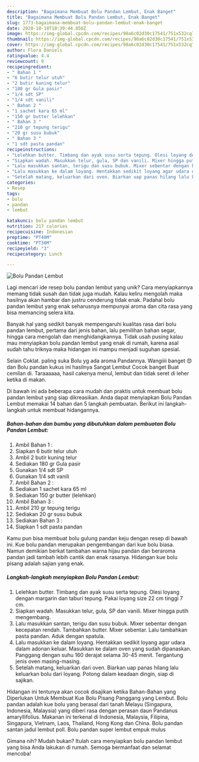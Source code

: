 ```yaml
---
description: "Bagaimana Membuat Bolu Pandan Lembut, Enak Banget"
title: "Bagaimana Membuat Bolu Pandan Lembut, Enak Banget"
slug: 1773-bagaimana-membuat-bolu-pandan-lembut-enak-banget
date: 2020-10-18T10:39:44.856Z
image: https://img-global.cpcdn.com/recipes/98a6c02d30c17541/751x532cq70/bolu-pandan-lembut-foto-resep-utama.jpg
thumbnail: https://img-global.cpcdn.com/recipes/98a6c02d30c17541/751x532cq70/bolu-pandan-lembut-foto-resep-utama.jpg
cover: https://img-global.cpcdn.com/recipes/98a6c02d30c17541/751x532cq70/bolu-pandan-lembut-foto-resep-utama.jpg
author: Flora Daniels
ratingvalue: 4.4
reviewcount: 9
recipeingredient:
- " Bahan 1 "
- "6 butir telur utuh"
- "2 butir kuning telur"
- "180 gr Gula pasir"
- "1/4 sdt SP"
- "1/4 sdt vanili"
- " Bahan 2 "
- "1 sachet kara 65 ml"
- "150 gr butter lelehkan"
- " Bahan 3 "
- "210 gr tepung terigu"
- "20 gr susu bubuk"
- " Bahan 3 "
- "1 sdt pasta pandan"
recipeinstructions:
- "Lelehkan butter. Timbang dan ayak susu serta tepung. Olesi loyang dengan margarin dan taburi tepung. Pakai loyang size 22 cm tinggi 7 cm."
- "Siapkan wadah. Masukkan telur, gula, SP dan vanili. Mixer hingga putih mengembang."
- "Lalu masukkan santan, terigu dan susu bubuk. Mixer sebentar dengan kecepatan rendah. Tambahkan butter. Mixer sebentar. Lalu tambahkan pasta pandan. Aduk dengan spatula."
- "Lalu masukkan ke dalam loyang. Hentakkan sedikit loyang agar udara dalam adonan keluar. Masukkan ke dalam oven yang sudah dipanaskan. Panggang dengan suhu 160 derajat selama 30-45 menit. Tergantung jenis oven masing-masing."
- "Setelah matang, keluarkan dari oven. Biarkan uap panas hilang lalu keluarkan bolu dari loyang. Potong dalam keadaan dingin, siap di sajikan."
categories:
- Resep
tags:
- bolu
- pandan
- lembut

katakunci: bolu pandan lembut 
nutrition: 217 calories
recipecuisine: Indonesian
preptime: "PT40M"
cooktime: "PT30M"
recipeyield: "3"
recipecategory: Lunch

---
```



![Bolu Pandan Lembut](https://img-global.cpcdn.com/recipes/98a6c02d30c17541/751x532cq70/bolu-pandan-lembut-foto-resep-utama.jpg)

Lagi mencari ide resep bolu pandan lembut yang unik? Cara menyiapkannya memang tidak susah dan tidak juga mudah. Kalau keliru mengolah maka hasilnya akan hambar dan justru cenderung tidak enak. Padahal bolu pandan lembut yang enak seharusnya mempunyai aroma dan cita rasa yang bisa memancing selera kita.

Banyak hal yang sedikit banyak mempengaruhi kualitas rasa dari bolu pandan lembut, pertama dari jenis bahan, lalu pemilihan bahan segar, hingga cara mengolah dan menghidangkannya. Tidak usah pusing kalau mau menyiapkan bolu pandan lembut yang enak di rumah, karena asal sudah tahu triknya maka hidangan ini mampu menjadi suguhan spesial.

Selain Coklat. paling suka Bolu yg ada aroma Pandannya. Wangiiii banget 😍 dan Bolu pandan kukus ini hasilnya Sangat Lembut Cocok banget Buat cemilan di. Taraaaaaa, hasil cakenya menul, lembut dan tidak seret di leher ketika di makan.


Di bawah ini ada beberapa cara mudah dan praktis untuk membuat bolu pandan lembut yang siap dikreasikan. Anda dapat menyiapkan Bolu Pandan Lembut memakai 14 bahan dan 5 langkah pembuatan. Berikut ini langkah-langkah untuk membuat hidangannya.

<!--inarticleads1-->

##### Bahan-bahan dan bumbu yang dibutuhkan dalam pembuatan Bolu Pandan Lembut:

1. Ambil  Bahan 1 :
1. Siapkan 6 butir telur utuh
1. Ambil 2 butir kuning telur
1. Sediakan 180 gr Gula pasir
1. Gunakan 1/4 sdt SP
1. Gunakan 1/4 sdt vanili
1. Ambil  Bahan 2 :
1. Sediakan 1 sachet kara 65 ml
1. Sediakan 150 gr butter (lelehkan)
1. Ambil  Bahan 3 :
1. Ambil 210 gr tepung terigu
1. Sediakan 20 gr susu bubuk
1. Sediakan  Bahan 3 :
1. Siapkan 1 sdt pasta pandan


Kamu pun bisa membuat bolu gulung pandan keju dengan resep di bawah ini. Kue bolu pandan merupakan pengembangan dari kue bolu biasa. Namun demikian berkat tambahan warna hijau pandan dan beraroma pandan jadi tambah lebih cantik dan enak rasanya. Hidangan kue bolu pisang adalah sajian yang enak. 

<!--inarticleads2-->

##### Langkah-langkah menyiapkan Bolu Pandan Lembut:

1. Lelehkan butter. Timbang dan ayak susu serta tepung. Olesi loyang dengan margarin dan taburi tepung. Pakai loyang size 22 cm tinggi 7 cm.
1. Siapkan wadah. Masukkan telur, gula, SP dan vanili. Mixer hingga putih mengembang.
1. Lalu masukkan santan, terigu dan susu bubuk. Mixer sebentar dengan kecepatan rendah. Tambahkan butter. Mixer sebentar. Lalu tambahkan pasta pandan. Aduk dengan spatula.
1. Lalu masukkan ke dalam loyang. Hentakkan sedikit loyang agar udara dalam adonan keluar. Masukkan ke dalam oven yang sudah dipanaskan. Panggang dengan suhu 160 derajat selama 30-45 menit. Tergantung jenis oven masing-masing.
1. Setelah matang, keluarkan dari oven. Biarkan uap panas hilang lalu keluarkan bolu dari loyang. Potong dalam keadaan dingin, siap di sajikan.


Hidangan ini tentunya akan cocok disajikan ketika Bahan-Bahan yang Diperlukan Untuk Membuat Kue Bolu Pisang Panggang yang Lembut. Bolu pandan adalah kue bolu yang berasal dari tanah Melayu (Singapura, Indonesia, Malaysia) yang diberi rasa dengan perasan daun Pandanus amaryllifolius. Makanan ini terkenal di Indonesia, Malaysia, Filipina, Singapura, Vietnam, Laos, Thailand, Hong Kong dan China. Bolu pandan santan jadul lembut poll. Bolu pandan super lembut empuk mulus 

Gimana nih? Mudah bukan? Itulah cara menyiapkan bolu pandan lembut yang bisa Anda lakukan di rumah. Semoga bermanfaat dan selamat mencoba!
